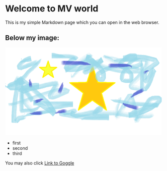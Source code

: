 # Welcome to MV world

This is my simple Markdown page which you can open in the web browser.

## Below my image:

![example image](image.png)

- first
- second
- third

You may also click [Link to Goggle](https://www.google.com)